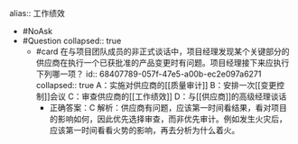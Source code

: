 alias:: 工作绩效

- #NoAsk
- #Question
  collapsed:: true
	- #card 在与项目团队成员的非正式谈话中，项目经理发现某个关键部分的供应商在执行一个已获批准的产品变更时有问题。项目经理接下来应执行下列哪一项？
	  id:: 68407789-057f-47e5-a00b-ec2e097a6271
	  collapsed:: true
	   A：实施对供应商的[[质量审计]]
	   B：安排一次[[变更控制]]会议
	   C：审查供应商的[[工作绩效]]
	   D：与[[供应商]]的高级经理谈话
		- 正确答案：C 
		  解析：供应商有问题，应该第一时间看结果，看对项目的影响如何，因此优先选择审查，而非优先审计。例如发生火灾后，应该第一时间看看火势的影响，再去分析为什么着火。
